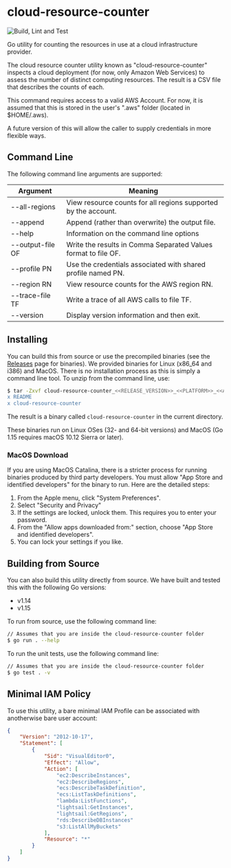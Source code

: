 # cloud-resource-counter

![Build, Lint and Test](https://github.com/expel-io/cloud-resource-counter/workflows/Build,%20Lint%20and%20Test/badge.svg?branch=master)

Go utility for counting the resources in use at a cloud infrastructure provider.

The cloud resource counter utility known as "cloud-resource-counter" inspects
a cloud deployment (for now, only Amazon Web Services) to assess the number of
distinct computing resources. The result is a CSV file that describes the counts
of each.

This command requires access to a valid AWS Account. For now, it is assumed that
this is stored in the user's ".aws" folder (located in $HOME/.aws).

A future version of this will allow the caller to supply credentials in more
flexible ways.

## Command Line

The following command line arguments are supported:

Argument         | Meaning
-----------------|----------------------------------
--all-regions    | View resource counts for all regions supported by the account.
--append         | Append (rather than overwrite) the output file.
--help           | Information on the command line options
--output-file OF | Write the results in Comma Separated Values format to file OF.
--profile PN     | Use the credentials associated with shared profile named PN.
--region RN      | View resource counts for the AWS region RN.
--trace-file TF  | Write a trace of all AWS calls to file TF.
--version        | Display version information and then exit.

## Installing

You can build this from source or use the precompiled binaries (see the [Releases](https://github.com/expel-io/cloud-resource-counter/releases) page for binaries). We provided binaries for Linux (x86_64 and i386) and MacOS. There is no installation process as this is simply a command line tool. To unzip from the command line, use:

```Bash
$ tar -Zxvf cloud-resource-counter_<<RELEASE_VERSION>>_<<PLATFORM>>_<<ARCH>>.tar.gz
x README
x cloud-resource-counter
```

The result is a binary called `cloud-resource-counter` in the current directory.

These binaries run on Linux OSes (32- and 64-bit versions) and MacOS (Go 1.15 requires macOS 10.12 Sierra or later).

### MacOS Download

If you are using MacOS Catalina, there is a stricter process for running binaries produced by third party developers. You must allow "App Store and identified developers" for the binary to run. Here are the detailed steps:

1. From the Apple menu, click "System Preferences".
1. Select "Security and Privacy"
1. If the settings are locked, unlock them. This requires you to enter your password.
1. From the "Allow apps downloaded from:" section, choose "App Store and identified developers".
1. You can lock your settings if you like.

## Building from Source

You can also build this utility directly from source. We have built and tested this with the following Go versions:

* v1.14
* v1.15

To run from source, use the following command line:

```Bash
// Assumes that you are inside the cloud-resource-counter folder
$ go run . --help
```

To run the unit tests, use the following command line:

```Bash
// Assumes that you are inside the cloud-resource-counter folder
$ go test . -v
```

## Minimal IAM Policy

To use this utility, a bare minimal IAM Profile can be associated with anotherwise bare user account:

```JSON
{
    "Version": "2012-10-17",
    "Statement": [
        {
            "Sid": "VisualEditor0",
            "Effect": "Allow",
            "Action": [
                "ec2:DescribeInstances",
                "ec2:DescribeRegions",
                "ecs:DescribeTaskDefinition",
                "ecs:ListTaskDefinitions",
                "lambda:ListFunctions",
                "lightsail:GetInstances",
                "lightsail:GetRegions",
                "rds:DescribeDBInstances"
                "s3:ListAllMyBuckets"
            ],
            "Resource": "*"
        }
    ]
}
```
